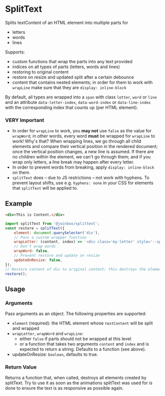 # SplitText

Splits textContent of an HTML element into multiple parts for
- letters
- words
- lines

Supports:
- custom functions that wrap the parts into any text provided
- indices on all types of parts (letters, words and lines)
- restoring to original content
- restore on resize and updated split after a certain debounce
- content that contains nested elements; in order for them to work with `wrapLine` make sure
that they are `display: inline-block`

By default, all types are wrapped into a `span` with class `letter`, `word` or `line` and an 
attribute `data-letter-index`, `data-word-index` or `data-line-index` with the corresponding
index that counts up (per HTML element).

### VERY Important
- In order for `wrapLine` to work, you **may not** use `false` as the value for 
`wrapWord`; in other words, every word **must** be wrapped for `wrapLine` to work! Why's that?
When wrapping lines, we go through all child elements and compare their vertical position
in the rendered document; once the vertical position changes, a new line is assumed. If there
are no children within the element, we can't go through them; and if you wrap only letters, a
line break may happen after every letter.
- In order to prevent words from breaking, apply `display: inline-block` on them.
- `splitText` does – due to JS restrictions – not work with hyphens. To prevent layout shifts, use
e.g. `hyphens: none` in your CSS for elements that `splitText` will be applied to.

## Example

```html
<div>This is Content.</div>
```

```javascript
import splitText from '@joinbox/splittext';
const restore = splitText({
    element: document.querySelector('div'),
    // Pass a custom wrapper function
    wrapLetter: (content, index) => `<div class='my-letter' style='--splitTextIndex: ${index}'>${content}</div>`,
    // Don't wrap words
    wrapWord: false,
    // Prevent restore and update on resize
    updateOnResize: false,
});
// Restore content of div to original content; this destroys the elements created by splitText.
restore();
```


## Usage

### Arguments
Pass arguments as an object. The following properties are supported: 
- `element` (required): the HTML element whose `textContent` will be split and wrapped
- `wrapLetter`, `wrapWord` and `wrapLine`: 
    - either `false` if parts should not be wrapped at this level
    - or a function that takes two arguments `content` and `index` and is expected to return a
    string. Defaults to a function (see above).
- updateOnResize: `boolean`, defaults to true.

### Return Value

Returns a function that, when called, destroys all elements created by splitText. Try to use it
as soon as the animations splitText was used for is done to ensure the text is as responsive
as possible again.